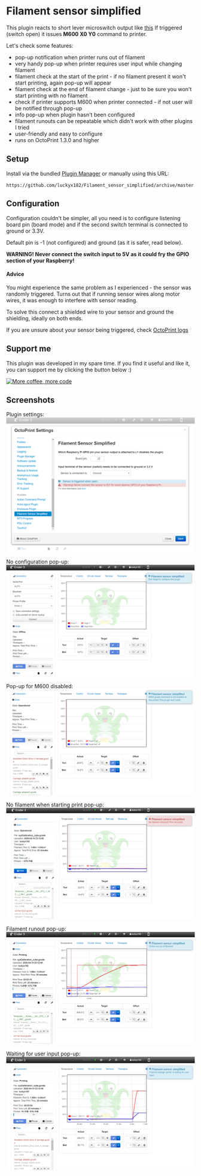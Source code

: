 # Filament sensor simplified

This plugin reacts to short lever microswitch output like [this](https://chinadaier.en.made-in-china.com/product/ABVJkvyMAqcT/China-1A-125VAC-on-off-Kw10-Mini-Micro-Mouse-Switch.html)
If triggered (switch open) it issues **M600 X0 Y0** command to printer.

Let's check some features:
* pop-up notification when printer runs out of filament
* very handy pop-up when printer requires user input while changing filament
* filament check at the start of the print - if no filament present it won't start printing, again pop-up will appear
* filament check at the end of filament change - just to be sure you won't start printing with no filament
* check if printer supports M600 when printer connected - if not user will be notified through pop-up
* info pop-up when plugin hasn't been configured
* filament runouts can be repeatable which didn't work with other plugins I tried
* user-friendly and easy to configure
* runs on OctoPrint 1.3.0 and higher

## Setup

Install via the bundled [Plugin Manager](https://docs.octoprint.org/en/master/bundledplugins/pluginmanager.html)
or manually using this URL:

    https://github.com/luckyx182/Filament_sensor_simplified/archive/master.zip

## Configuration

Configuration couldn't be simpler, all you need is to configure listening board pin (board mode) and if the second switch terminal is connected to ground or 3.3V.

Default pin is -1 (not configured) and ground (as it is safer, read below).

**WARNING! Never connect the switch input to 5V as it could fry the GPIO section of your Raspberry!**

#### Advice

You might experience the same problem as I experienced - the sensor was randomly triggered. Turns out that if running sensor wires along motor wires, it was enough to interfere with sensor reading.

To solve this connect a shielded wire to your sensor and ground the shielding, ideally on both ends.

If you are unsure about your sensor being triggered, check [OctoPrint logs](https://community.octoprint.org/t/where-can-i-find-octoprints-and-octopis-log-files/299)

## Support me

This plugin was developed in my spare time.
If you find it useful and like it, you can support me by clicking the button below :)

[![More coffee, more code](https://www.paypalobjects.com/en_US/i/btn/btn_donate_SM.gif)](https://www.paypal.com/cgi-bin/webscr?cmd=_s-xclick&hosted_button_id=5L758LYSUGHW4&source=url)

## Screenshots

Plugin settings:
![plugin_settings](screenshots/settings.png "Plugin settings")

No configuration pop-up:
![no_config_pop-up](screenshots/no_conf_popup.png "No configuration pop-up")

Pop-up for M600 disabled:
![M600_not_enabled](screenshots/M600_disabled.png "M600 not enabled pop-up")

No filament when starting print pop-up:
![start_no_filament_popup](screenshots/no_filament.png "Start with no filament pop-up")

Filament runout pop-up:
![no_filament_popup](screenshots/filament_runout.png "No filament pop-up")

Waiting for user input pop-up:
![user_input_popup](screenshots/waiting_for_user_input.png "User input required pop-up")
